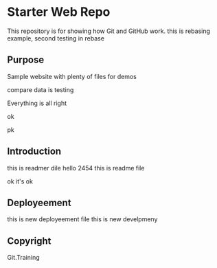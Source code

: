 # Starter Web Repo

This repository is for showing how Git and GitHub work. this is rebasing example,
second testing in rebase

## Purpose

Sample website with plenty of files for demos

compare data is testing

Everything is all right

ok

pk

## Introduction

this is readmer dile
hello
2454
this is readme file

ok it's ok

## Deployeement
this is new deployeement file 
this is new develpmeny

## Copyright

Git.Training
